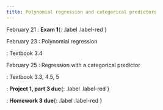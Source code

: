 ```yaml
---
title: Polynomial regression and categorical predictors
---
```


February 21
: **Exam 1**{: .label .label-red }

February 23
: Polynomial regression

: Textbook 3.4

February 25
: Regression with a categorical predictor

: Textbook 3.3, 4.5, 5

: **Project 1, part 3 due**{: .label .label-red }

: **Homework 3 due**{: .label .label-red }